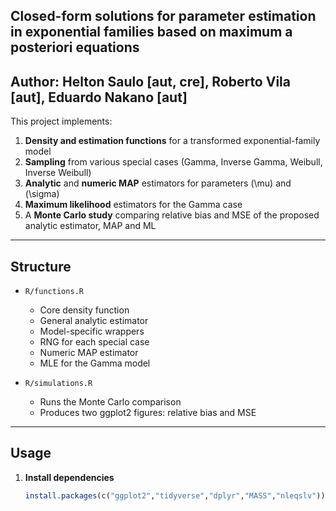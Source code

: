 ## Closed-form solutions for parameter estimation in exponential families based on maximum a posteriori equations
## Author:	Helton Saulo [aut, cre], Roberto Vila [aut], Eduardo Nakano [aut]


This project implements:

1. **Density and estimation functions** for a transformed exponential-family model  
2. **Sampling** from various special cases (Gamma, Inverse Gamma, Weibull, Inverse Weibull)  
3. **Analytic** and **numeric MAP** estimators for parameters \(\mu\) and \(\sigma\)  
4. **Maximum likelihood** estimators for the Gamma case  
5. A **Monte Carlo study** comparing relative bias and MSE of the proposed analytic estimator, MAP and ML

---

## Structure

- `R/functions.R`  
  - Core density function  
  - General analytic estimator  
  - Model-specific wrappers  
  - RNG for each special case  
  - Numeric MAP estimator  
  - MLE for the Gamma model

- `R/simulations.R`  
  - Runs the Monte Carlo comparison  
  - Produces two ggplot2 figures: relative bias and MSE

---

## Usage

1. **Install dependencies**  
   ```r
   install.packages(c("ggplot2","tidyverse","dplyr","MASS","nleqslv"))
